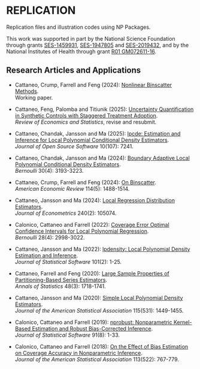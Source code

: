 # REPLICATION

Replication files and illustration codes using NP Packages.

This work was supported in part by the National Science Foundation through grants [SES-1459931](https://www.nsf.gov/awardsearch/showAward?AWD_ID=1459931), [SES-1947805](https://www.nsf.gov/awardsearch/showAward?AWD_ID=1947805) and [SES-2019432](https://www.nsf.gov/awardsearch/showAward?AWD_ID=2019432), and by the National Institutes of Health through grant [R01 GM072611-16](https://reporter.nih.gov/project-details/10093056).

## Research Articles and Applications

- Cattaneo, Crump, Farrell and Feng (2024): [Nonlinear Binscatter Methods](https://github.com/nppackages-replication/CCFF_2024_NonlinearBinscatter).<br>
Working paper.

- Cattaneo, Feng, Palomba and Titiunik (2025): [Uncertainty Quantification in Synthetic Controls with Staggered Treatment Adoption](https://github.com/nppackages-replication/CFPT_2025_RESTAT).<br>
_Review of Economics and Statistics_, revise and resubmit.

- Cattaneo, Chandak, Jansson and Ma (2025): [lpcde: Estimation and Inference for Local Polynomial Conditional Density Estimators](https://github.com/nppackages-replication/CCJM_2025_JOSS).<br>
_Journal of Open Source Software_ 10(107): 7241.

- Cattaneo, Chandak, Jansson and Ma (2024): [Boundary Adaptive Local Polynomial Conditional Density Estimators](https://github.com/nppackages-replication/CCJM_2024_Bernoulli).<br>
_Bernoulli_ 30(4): 3193-3223.

- Cattaneo, Crump, Farrell and Feng (2024): [On Binscatter](https://github.com/nppackages-replication/CCFF_2024_AER).<br>
_American Economic Review_ 114(5): 1488-1514.

- Cattaneo, Jansson and Ma (2024): [Local Regression Distribution Estimators](https://github.com/nppackages-replication/CJM_2024_JOE).<br>
_Journal of Econometrics_ 240(2): 105074.

- Calonico, Cattaneo and Farrell (2022): [Coverage Error Optimal Confidence Intervals for Local Polynomial Regression](https://github.com/nppackages-replication/CCF_2022_Bernoulli).<br>
_Bernoulli_ 28(4): 2998-3022.

- Cattaneo, Jansson and Ma (2022): [lpdensity: Local Polynomial Density Estimation and Inference](https://github.com/nppackages-replication/CJM_2022_JSS).<br>
_Journal of Statistical Software_ 101(2): 1-25.

- Cattaneo, Farrell and Feng (2020): [Large Sample Properties of Partitioning-Based Series Estimators](https://github.com/nppackages-replication/CFF-2020-AOS).<br>
_Annals of Statistics_ 48(3): 1718-1741.

- Cattaneo, Jansson and Ma (2020): [Simple Local Polynomial Density Estimators](https://github.com/nppackages-replication/CJM_2020_JASA).<br>
_Journal of the American Statistical Association_ 115(531): 1449-1455.

- Calonico, Cattaneo and Farrell (2019): [nprobust: Nonparametric Kernel-Based Estimation and Robust Bias-Corrected Inference](https://github.com/nppackages-replication/CCF_2019_JSS).<br>
_Journal of Statistical Software_ 91(8): 1-33.

- Calonico, Cattaneo and Farrell (2018): [On the Effect of Bias Estimation on Coverage Accuracy in Nonparametric Inference](https://github.com/nppackages-replication/CCF_2018_JASA).<br>
_Journal of the American Statistical Association_ 113(522): 767-779.

<br><br>
